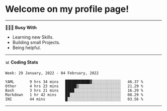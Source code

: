 # Welcome on my profile page!
<!-- print(("dralla"[::-1]+"s").capitalize()) -->

---
👨🏻‍💻 **Busy With**
* Learning new Skills.
* Building small Projects.
* Being helpful.

---
📊 **Coding Stats**
<!--START_SECTION:waka-->
```text
Week: 29 January, 2022 - 04 February, 2022

YAML       9 hrs 34 mins   ███████████▓░░░░░░░░░░░░░   46.37 % 
Other      4 hrs 23 mins   █████▒░░░░░░░░░░░░░░░░░░░   21.29 % 
Bash       3 hrs 21 mins   ████░░░░░░░░░░░░░░░░░░░░░   16.29 % 
Markdown   1 hr 42 mins    ██░░░░░░░░░░░░░░░░░░░░░░░   08.29 % 
INI        44 mins         █░░░░░░░░░░░░░░░░░░░░░░░░   03.56 % 
```
<!--END_SECTION:waka-->
---
